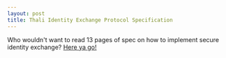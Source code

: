 ```yaml
---
layout: post
title: Thali Identity Exchange Protocol Specification
---
```

Who wouldn't want to read 13 pages of spec on how to implement secure identity exchange? [Here ya go!](http://www.goland.org/thaliidentityexchangeprotocol/)
